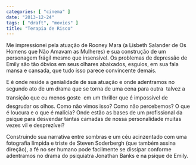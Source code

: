 ```yaml
---
categories: [ "cinema" ]
date: "2013-12-24"
tags: [ "draft", "movies" ]
title: "Terapia de Risco"
---
```

Me impressionei pela atuação de Rooney Mara (a Lisbeth Salander de Os
Homens que Não Amavam as Mulheres) e sua construção de um personagem
frágil mesmo que insensível. Os problemas de depressão de Emily são
tão óbvios em seus olhares abaixados, esguios, em sua fala mansa e
cansada, que tudo isso parece convincente demais.

E é onde reside a genialidade de sua atuação e onde adentramos no
segundo ato de um drama que se torna de uma cena para outra  talvez a
transição que eu menos goste  em um thriller que é impossível de
desgrudar os olhos. Como não vimos isso? Como não percebemos? O que
é loucura e o que é malícia? Onde estão as bases de um profissional
da psique para desvendar tantas camadas de nossa personalidade muitas
vezes vil e desprezível?

Construindo sua narrativa entre sombras e um céu acinzentado com uma
fotografia límpida e triste de Steven Soderbergh (que também assina
direção), a fé no ser humano pode facilmente se dissipar conforme
adentramos no drama do psiquiatra Jonathan Banks e na psique de Emily.
